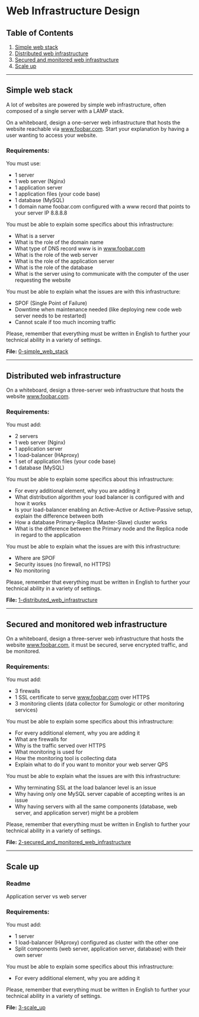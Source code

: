 # Web Infrastructure Design

## Table of Contents
1. [Simple web stack](#simple-web-stack)
2. [Distributed web infrastructure](#distributed-web-infrastructure)
3. [Secured and monitored web infrastructure](#secured-and-monitored-web-infrastructure)
4. [Scale up](#scale-up)

---

## Simple web stack

A lot of websites are powered by simple web infrastructure, often composed of a single server with a LAMP stack.

On a whiteboard, design a one-server web infrastructure that hosts the website reachable via www.foobar.com. Start your explanation by having a user wanting to access your website.

### Requirements:

You must use:
- 1 server
- 1 web server (Nginx)
- 1 application server
- 1 application files (your code base)
- 1 database (MySQL)
- 1 domain name foobar.com configured with a www record that points to your server IP 8.8.8.8

You must be able to explain some specifics about this infrastructure:
- What is a server
- What is the role of the domain name
- What type of DNS record www is in www.foobar.com
- What is the role of the web server
- What is the role of the application server
- What is the role of the database
- What is the server using to communicate with the computer of the user requesting the website

You must be able to explain what the issues are with this infrastructure:
- SPOF (Single Point of Failure)
- Downtime when maintenance needed (like deploying new code web server needs to be restarted)
- Cannot scale if too much incoming traffic

Please, remember that everything must be written in English to further your technical ability in a variety of settings.

**File:** [0-simple_web_stack](0-simple_web_stack)

---

## Distributed web infrastructure

On a whiteboard, design a three-server web infrastructure that hosts the website www.foobar.com.

### Requirements:

You must add:
- 2 servers
- 1 web server (Nginx)
- 1 application server
- 1 load-balancer (HAproxy)
- 1 set of application files (your code base)
- 1 database (MySQL)

You must be able to explain some specifics about this infrastructure:
- For every additional element, why you are adding it
- What distribution algorithm your load balancer is configured with and how it works
- Is your load-balancer enabling an Active-Active or Active-Passive setup, explain the difference between both
- How a database Primary-Replica (Master-Slave) cluster works
- What is the difference between the Primary node and the Replica node in regard to the application

You must be able to explain what the issues are with this infrastructure:
- Where are SPOF
- Security issues (no firewall, no HTTPS)
- No monitoring

Please, remember that everything must be written in English to further your technical ability in a variety of settings.

**File:** [1-distributed_web_infrastructure](1-distributed_web_infrastructure)

---

## Secured and monitored web infrastructure

On a whiteboard, design a three-server web infrastructure that hosts the website www.foobar.com, it must be secured, serve encrypted traffic, and be monitored.

### Requirements:

You must add:
- 3 firewalls
- 1 SSL certificate to serve www.foobar.com over HTTPS
- 3 monitoring clients (data collector for Sumologic or other monitoring services)

You must be able to explain some specifics about this infrastructure:
- For every additional element, why you are adding it
- What are firewalls for
- Why is the traffic served over HTTPS
- What monitoring is used for
- How the monitoring tool is collecting data
- Explain what to do if you want to monitor your web server QPS

You must be able to explain what the issues are with this infrastructure:
- Why terminating SSL at the load balancer level is an issue
- Why having only one MySQL server capable of accepting writes is an issue
- Why having servers with all the same components (database, web server, and application server) might be a problem

Please, remember that everything must be written in English to further your technical ability in a variety of settings.

**File:** [2-secured_and_monitored_web_infrastructure](2-secured_and_monitored_web_infrastructure)

---

## Scale up

### Readme

Application server vs web server

### Requirements:

You must add:
- 1 server
- 1 load-balancer (HAproxy) configured as cluster with the other one
- Split components (web server, application server, database) with their own server

You must be able to explain some specifics about this infrastructure:
- For every additional element, why you are adding it

Please, remember that everything must be written in English to further your technical ability in a variety of settings.

**File:** [3-scale_up](3-scale_up)
